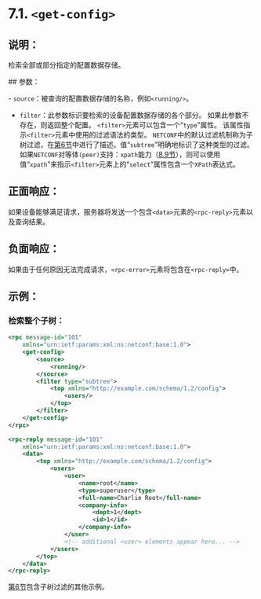 # 7.1.  `<get-config>`

## 说明：

检索全部或部分指定的配置数据存储。

## 参数：

- `source`：被查询的配置数据存储的名称，例如`<running/>`。
- `filter`：此参数标识要检索的设备配置数据存储的各个部分。 如果此参数不存在，则返回整个配置。
            `<filter>`元素可以包含一个“`type`”属性。 该属性指示`<filter>`元素中使用的过滤语法的类型。 `NETCONF`中的默认过滤机制称为子树过滤，在[第6节](https://tools.ietf.org/html/rfc6241#section-6)中进行了描述。值“`subtree`”明确地标识了这种类型的过滤。
            如果`NETCONF`对等体`(peer)`支持：`xpath`能力（[8.9节](https://tools.ietf.org/html/rfc6241#section-8.9)），则可以使用值“`xpath`”来指示`<filter>`元素上的“`select`”属性包含一个`XPath`表达式。

## 正面响应：

如果设备能够满足请求，服务器将发送一个包含`<data>`元素的`<rpc-reply>`元素以及查询结果。

## 负面响应：
如果由于任何原因无法完成请求，`<rpc-error>`元素将包含在`<rpc-reply>`中。

## 示例：

### 检索整个<users>子树：

```xml
<rpc message-id="101"
    xmlns="urn:ietf:params:xml:ns:netconf:base:1.0">
    <get-config>
        <source>
            <running/>
        </source>
        <filter type="subtree">
            <top xmlns="http://example.com/schema/1.2/config">
                <users/>
            </top>
        </filter>
    </get-config>
</rpc>

<rpc-reply message-id="101"
    xmlns="urn:ietf:params:xml:ns:netconf:base:1.0">
    <data>
        <top xmlns="http://example.com/schema/1.2/config">
            <users>
                <user>
                    <name>root</name>
                    <type>superuser</type>
                    <full-name>Charlie Root</full-name>
                    <company-info>
                        <dept>1</dept>
                        <id>1</id>
                    </company-info>
                </user>
                <!-- additional <user> elements appear here... -->
            </users>
        </top>
    </data>
</rpc-reply>
```

[第6节](https://tools.ietf.org/html/rfc6241#section-6)包含子树过滤的其他示例。
